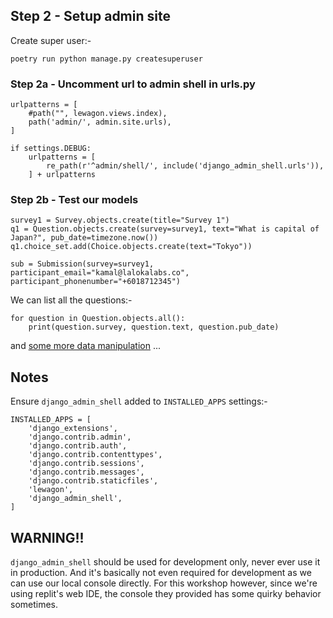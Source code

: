 ## Step 2 - Setup admin site

Create super user:-

```
poetry run python manage.py createsuperuser
```


### Step 2a - Uncomment url to admin shell in urls.py

```
urlpatterns = [
    #path("", lewagon.views.index),
    path('admin/', admin.site.urls),   
]

if settings.DEBUG:
    urlpatterns = [
        re_path(r'^admin/shell/', include('django_admin_shell.urls')),
    ] + urlpatterns
```

### Step 2b - Test our models

```
survey1 = Survey.objects.create(title="Survey 1")
q1 = Question.objects.create(survey=survey1, text="What is capital of Japan?", pub_date=timezone.now())
q1.choice_set.add(Choice.objects.create(text="Tokyo"))

sub = Submission(survey=survey1, participant_email="kamal@lalokalabs.co", participant_phonenumber="+6018712345")
```

We can list all the questions:-

```
for question in Question.objects.all():
    print(question.survey, question.text, question.pub_date)
```

and [some more data manipulation](https://docs.djangoproject.com/en/3.2/ref/models/querysets/) ...

## Notes

Ensure `django_admin_shell` added to `INSTALLED_APPS` settings:-

```
INSTALLED_APPS = [
    'django_extensions',
    'django.contrib.admin',
    'django.contrib.auth',
    'django.contrib.contenttypes',
    'django.contrib.sessions',
    'django.contrib.messages',
    'django.contrib.staticfiles',
    'lewagon',
    'django_admin_shell',
]
```

## WARNING!!

`django_admin_shell` should be used for development only, never ever use it in production. And it's basically not even required for development as we can use our local console directly. For this workshop however, since we're using replit's web IDE, the console they provided has some quirky behavior sometimes.
